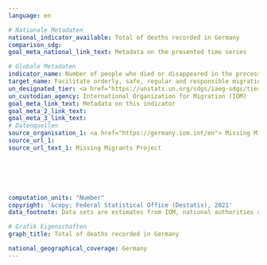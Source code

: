 ```yaml
---
language: en    

# Nationale Metadaten    
national_indicator_available: Total of deaths recorded in Germany    
comparison_sdg:     
goal_meta_national_link_text: Metadata on the presented time series    

# Globale Metadaten    
indicator_name: Number of people who died or disappeared in the process of migration towards an international destination    
target_name: Facilitate orderly, safe, regular and responsible migration and mobility of people, including through the implementation of planned and well-managed migration policies    
un_designated_tier: <a href="https://unstats.un.org/sdgs/iaeg-sdgs/tier-classification/" title="Click here for more information on the UN tier classification."  target="_blank">Tier I</a>    
un_custodian_agency: International Organization for Migration (IOM)    
goal_meta_link_text: Metadata on this indicator    
goal_meta_2_link_text:     
goal_meta_3_link_text:         
# Datenquellen
source_organisation_1: <a href="https://germany.iom.int/en"> Missing Migrants Project of the International Organization for Migration (IOM) </a>
source_url_1: 
source_url_text_1: Missing Migrants Project





    
computation_units: "Number"    
copyright: '&copy; Federal Statistical Office (Destatis), 2021'    
data_footnote: Data sets are estimates from IOM, national authorities and media sources.    

# Grafik Eigenschaften    
graph_title: Total of deaths recorded in Germany    

national_geographical_coverage: Germany    
---
```


<span></span>